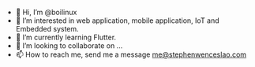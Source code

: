 - 👋 Hi, I’m @boilinux
- 👀 I’m interested in web application, mobile application, IoT and Embedded system.
- 🌱 I’m currently learning Flutter.
- 💞️ I’m looking to collaborate on ...
- 📫 How to reach me, send me a message me@stephenwenceslao.com

<!---
boilinux/boilinux is a ✨ special ✨ repository because its `README.md` (this file) appears on your GitHub profile.
You can click the Preview link to take a look at your changes.
--->
